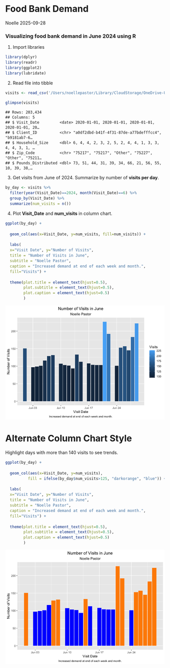 Food Bank Demand
================
Noelle
2025-09-28

### Visualizing food bank demand in June 2024 using R

  
  
1. Import libraries

``` r
library(dplyr)
library(readr)
library(ggplot2)
library(lubridate)
```

  
  
2. Read file into tibble

``` r
visits <- read_csv('/Users/noellepastor/Library/CloudStorage/OneDrive-UTArlington/2025-2026 Career/SKILLS/Demand Forecasting for Dallas Food Bank/Synthetic_Food_Bank_Visits.csv')
```

``` r
glimpse(visits)
```

    ## Rows: 203,434
    ## Columns: 5
    ## $ Visit_Date         <date> 2020-01-01, 2020-01-01, 2020-01-01, 2020-01-01, 20…
    ## $ Client_ID          <chr> "a0df2dbd-b41f-4f31-87de-a77bdefffcc4", "b9181ab7-6…
    ## $ Household_Size     <dbl> 6, 4, 4, 2, 3, 2, 5, 2, 4, 4, 1, 3, 3, 4, 4, 3, 1, …
    ## $ Zip_Code           <chr> "75217", "75217", "Other", "75227", "Other", "75211…
    ## $ Pounds_Distributed <dbl> 73, 51, 44, 31, 39, 34, 66, 21, 56, 55, 10, 39, 38,…

  
  
3. Get visits from June of 2024. Summarize by number of **visits per
day**.

``` r
by_day <- visits %>% 
  filter(year(Visit_Date)==2024, month(Visit_Date)==6) %>% 
  group_by(Visit_Date) %>% 
  summarize(num_visits = n())
```

  
  
4. Plot **Visit_Date** and **num_visits** in column chart.

``` r
ggplot(by_day) +
  
  geom_col(aes(x=Visit_Date, y=num_visits, fill=num_visits)) +
  
  labs(
  x="Visit Date", y="Number of Visits",
  title = "Number of Visits in June",
  subtitle = "Noelle Pastor",
  caption = "Increased demand at end of each week and month.",
  fill="Visits") +
  
  theme(plot.title = element_text(hjust=0.5),
        plot.subtitle = element_text(hjust=0.5),
        plot.caption = element_text(hjust=0.5)
        ) 
```

![](Visualizing-Synthesized-Demand-Data-in-R_files/figure-gfm/create%20chart-1.png)<!-- -->

# Alternate Column Chart Style

Highlight days with more than 140 visits to see trends.  

``` r
ggplot(by_day) +
  
  geom_col(aes(x=Visit_Date, y=num_visits),
          fill = ifelse(by_day$num_visits>125, "darkorange", "blue")) +
  
  labs(
  x="Visit Date", y="Number of Visits",
  title = "Number of Visits in June",
  subtitle = "Noelle Pastor",
  caption = "Increased demand at end of each week and month.",
  fill="Visits") +
  
  theme(plot.title = element_text(hjust=0.5),
        plot.subtitle = element_text(hjust=0.5),
        plot.caption = element_text(hjust=0.5)
        ) 
```

![](Visualizing-Synthesized-Demand-Data-in-R_files/figure-gfm/create%20chart%202-1.png)<!-- -->
